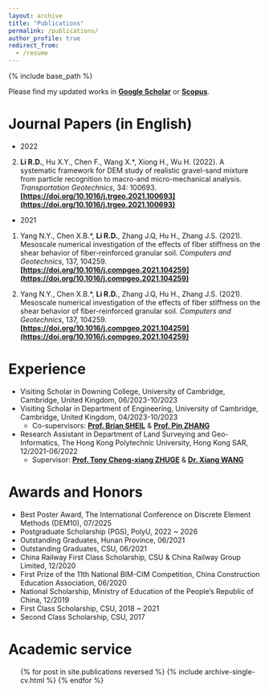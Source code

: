 ```yaml
---
layout: archive
title: "Publications"
permalink: /publications/
author_profile: true
redirect_from:
  - /resume
---
```


{% include base_path %}

Please find my updated works in **[Google Scholar](https://scholar.google.com/citations?user=F7lRN-0AAAAJ&hl=zh-CN)** or **[Scopus](https://www.scopus.com/authid/detail.uri?origin=resultslist&authorId=57223237262&zone=)**.

Journal Papers (in English)
======


* 2022
2. **Li R.D.**, Hu X.Y., Chen F., Wang X.*, Xiong H., Wu H. (2022). A systematic framework for DEM study of realistic gravel-sand mixture from particle recognition to macro-and micro-mechanical analysis. *Transportation Geotechnics*, 34: 100693.
  **[https://doi.org/10.1016/j.trgeo.2021.100693](https://doi.org/10.1016/j.trgeo.2021.100693)**

* 2021
1. Yang N.Y., Chen X.B.*, **Li R.D.**, Zhang J.Q, Hu H., Zhang J.S. (2021). Mesoscale numerical investigation of the effects of fiber stiffness on the shear behavior of fiber-reinforced granular soil. *Computers and Geotechnics*, 137, 104259.
   **[https://doi.org/10.1016/j.compgeo.2021.104259](https://doi.org/10.1016/j.compgeo.2021.104259)**
 
1. Yang N.Y., Chen X.B.*, **Li R.D.**, Zhang J.Q, Hu H., Zhang J.S. (2021). Mesoscale numerical investigation of the effects of fiber stiffness on the shear behavior of fiber-reinforced granular soil. *Computers and Geotechnics*, 137, 104259.
   **[https://doi.org/10.1016/j.compgeo.2021.104259](https://doi.org/10.1016/j.compgeo.2021.104259)**




Experience
======
* Visiting Scholar in  Downing College, University of Cambridge, Cambridge, United Kingdom, 06/2023-10/2023
* Visiting Scholar in Department of Engineering, University of Cambridge, Cambridge, United Kingdom, 04/2023-10/2023
  * Co-supervisors: **[Prof. Brian SHEIL](https://dcu-group.co.uk/team/brian/)** & **[Prof. Pin ZHANG](https://pinzhang3.github.io/people/)**
* Research Assistant in Department of Land Surveying and Geo-Informatics, The Hong Kong Polytechnic University, Hong Kong SAR, 12/2021-06/2022
  * Supervisor: **[Prof. Tony Cheng-xiang ZHUGE](https://thetipteam.wixstudio.com/website)** & **[Dr. Xiang WANG](https://www.researchgate.net/profile/Xiang-Wang-74)**
  
Awards and Honors
======
* Best Poster Award, The International Conference on Discrete Element Methods (DEM10), 07/2025
* Postgraduate Scholarship (PGS), PolyU, 2022 ~ 2026
* Outstanding Graduates, Hunan Province, 06/2021
* Outstanding Graduates, CSU, 06/2021
* China Railway First Class Scholarship, CSU & China Railway Group Limited, 12/2020
* First Prize of the 11th National BIM-CIM Competition, China Construction Education Association, 06/2020
* National Scholarship, Ministry of Education of the People’s Republic of China, 12/2019
* First Class Scholarship, CSU, 2018 ~ 2021
* Second Class Scholarship, CSU, 2017

Academic service
======
  <ul>{% for post in site.publications reversed %}
    {% include archive-single-cv.html %}
  {% endfor %}</ul>
